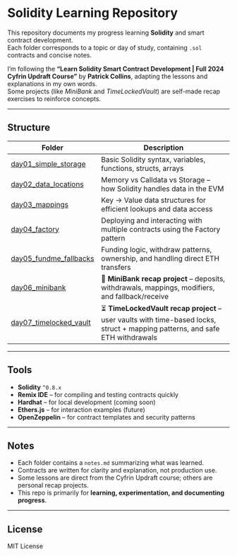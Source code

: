 # Solidity Learning Repository

This repository documents my progress learning **Solidity** and smart contract development.  
Each folder corresponds to a topic or day of study, containing `.sol` contracts and concise notes.

I’m following the **“Learn Solidity Smart Contract Development | Full 2024 Cyfrin Updraft Course”** by **Patrick Collins**, adapting the lessons and explanations in my own words.  
Some projects (like *MiniBank* and *TimeLockedVault*) are self-made recap exercises to reinforce concepts.

---

## Structure

| Folder | Description |
|---------|--------------|
| [day01_simple_storage](day01_simple_storage/) | Basic Solidity syntax, variables, functions, structs, arrays |
| [day02_data_locations](day02_data_locations/) | Memory vs Calldata vs Storage – how Solidity handles data in the EVM |
| [day03_mappings](day03_mappings/) | Key → Value data structures for efficient lookups and data access |
| [day04_factory](day04_factory/) | Deploying and interacting with multiple contracts using the Factory pattern |
| [day05_fundme_fallbacks](day05_fundme_fallbacks/) | Funding logic, withdraw patterns, ownership, and handling direct ETH transfers |
| [day06_minibank](day06_minibank/) | 🏦 **MiniBank recap project** – deposits, withdrawals, mappings, modifiers, and fallback/receive |
| [day07_timelocked_vault](day07_timelocked_vault/) | ⏳ **TimeLockedVault recap project** – user vaults with time-based locks, struct + mapping patterns, and safe ETH withdrawals |

---

## Tools

- **Solidity** `^0.8.x`
- **Remix IDE** – for compiling and testing contracts quickly
- **Hardhat** – for local development (coming soon)
- **Ethers.js** – for interaction examples (future)
- **OpenZeppelin** – for contract templates and security patterns

---

## Notes

- Each folder contains a `notes.md` summarizing what was learned.  
- Contracts are written for clarity and explanation, not production use.  
- Some lessons are direct from the Cyfrin Updraft course; others are personal recap projects.  
- This repo is primarily for **learning, experimentation, and documenting progress**.

---

## License  

MIT License
